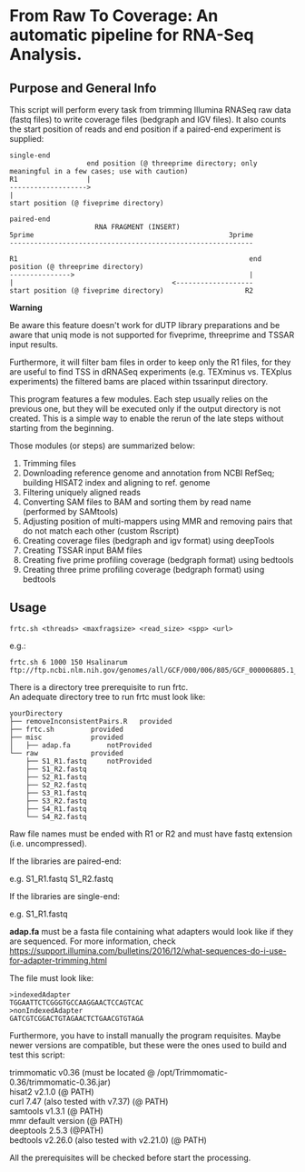 # From Raw To Coverage: An automatic pipeline for RNA-Seq Analysis.

## Purpose and General Info

This script will perform every task from trimming Illumina RNASeq raw data (fastq files) to write coverage files (bedgraph and IGV files). It also counts the start position of reads and end position if a paired-end experiment is supplied:

```
single-end
                   end position (@ threeprime directory; only meaningful in a few cases; use with caution)
R1                 |
------------------->
|
start position (@ fiveprime directory)

paired-end
                     RNA FRAGMENT (INSERT)
5prime                                                3prime
------------------------------------------------------------

R1                                                         end position (@ threeprime directory)
--------------->                                           |
|                                       <-------------------
start position (@ fiveprime directory)                    R2
```

**Warning**  

Be aware this feature doesn't work for dUTP library preparations and be aware that uniq mode is not supported for fiveprime, threeprime and TSSAR input results.  

Furthermore, it will filter bam files in order to keep only the R1 files, for they are useful to find TSS in dRNASeq experiments (e.g. TEXminus vs. TEXplus experiments) the filtered bams are placed within tssarinput directory.  

This program features a few modules. Each step usually relies on the previous one, but they will be executed only if the output directory is not created. This is a simple way to enable the rerun of the late steps without starting from the beginning.  

Those modules (or steps) are summarized below:  

1. Trimming files
2. Downloading reference genome and annotation from NCBI RefSeq; building HISAT2 index and aligning to ref. genome
3. Filtering uniquely aligned reads
4. Converting SAM files to BAM and sorting them by read name (performed by SAMtools)
5. Adjusting position of multi-mappers using MMR and removing pairs that do not match each other (custom Rscript)
6. Creating coverage files (bedgraph and igv format) using deepTools
7. Creating TSSAR input BAM files
8. Creating five prime profiling coverage (bedgraph format) using bedtools
9. Creating three prime profiling coverage (bedgraph format) using bedtools

## Usage

```{shell}
frtc.sh <threads> <maxfragsize> <read_size> <spp> <url>
```

e.g.:

```{shell}
frtc.sh 6 1000 150 Hsalinarum ftp://ftp.ncbi.nlm.nih.gov/genomes/all/GCF/000/006/805/GCF_000006805.1_ASM680v1/GCF_000006805.1_ASM680v1_genomic.fna.gz
```

There is a directory tree prerequisite to run frtc.  
An adequate directory tree to run frtc must look like:

```
yourDirectory
├── removeInconsistentPairs.R	provided
├── frtc.sh			provided
├── misc			provided
│   ├── adap.fa			notProvided
└── raw 			provided
    ├── S1_R1.fastq		notProvided
    ├── S1_R2.fastq
    ├── S2_R1.fastq
    ├── S2_R2.fastq
    ├── S3_R1.fastq
    ├── S3_R2.fastq
    ├── S4_R1.fastq
    └── S4_R2.fastq
```

Raw file names must be ended with R1 or R2 and must have fastq extension (i.e. uncompressed).  

If the libraries are paired-end:  

e.g. S1_R1.fastq S1_R2.fastq  

If the libraries are single-end:  

e.g. S1_R1.fastq  

**adap.fa** must be a fasta file containing what adapters would look like if they are sequenced. For more information, check https://support.illumina.com/bulletins/2016/12/what-sequences-do-i-use-for-adapter-trimming.html  

The file must look like:  

```
>indexedAdapter
TGGAATTCTCGGGTGCCAAGGAACTCCAGTCAC
>nonIndexedAdapter
GATCGTCGGACTGTAGAACTCTGAACGTGTAGA
```

Furthermore, you have to install manually the program requisites. Maybe newer versions are compatible, but these were the ones used to build and test this script:  

trimmomatic v0.36 (must be located @ /opt/Trimmomatic-0.36/trimmomatic-0.36.jar)  
hisat2 v2.1.0 (@ PATH)  
curl 7.47 (also tested with v7.37) (@ PATH)  
samtools v1.3.1 (@ PATH)  
mmr default version (@ PATH)  
deeptools 2.5.3 (@PATH)  
bedtools v2.26.0 (also tested with v2.21.0) (@ PATH)  

All the prerequisites will be checked before start the processing.
